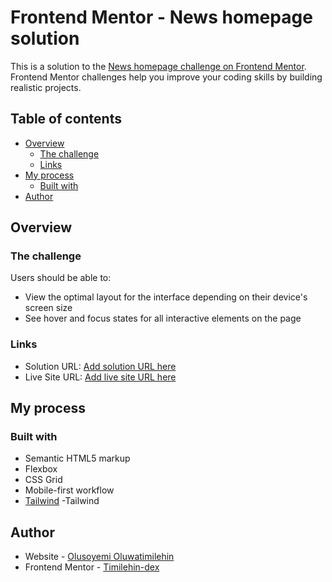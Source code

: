 # Frontend Mentor - News homepage solution

This is a solution to the [News homepage challenge on Frontend Mentor](https://www.frontendmentor.io/challenges/news-homepage-H6SWTa1MFl). Frontend Mentor challenges help you improve your coding skills by building realistic projects. 

## Table of contents

- [Overview](#overview)
  - [The challenge](#the-challenge)
  - [Links](#links)
- [My process](#my-process)
  - [Built with](#built-with)
- [Author](#author)

## Overview

### The challenge

Users should be able to:

- View the optimal layout for the interface depending on their device's screen size
- See hover and focus states for all interactive elements on the page


### Links

- Solution URL: [Add solution URL here](https://github.com/Timilehin-dex/news-homepage)
- Live Site URL: [Add live site URL here](https://timilehin-dex.github.io/news-homepage/)

## My process

### Built with

- Semantic HTML5 markup
- Flexbox
- CSS Grid
- Mobile-first workflow
- [Tailwind](https://tailwindcss.com/) -Tailwind 

## Author

- Website - [Olusoyemi Oluwatimilehin](https://timilehin-dex.github.io/offical-portfolio/)
- Frontend Mentor - [Timilehin-dex](https://www.frontendmentor.io/profile/Timilehin-dex)


